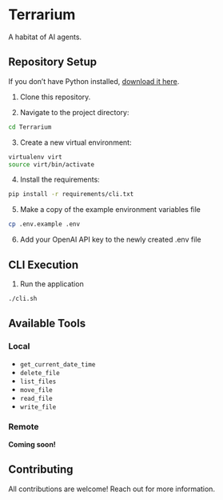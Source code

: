 # Terrarium

A habitat of AI agents.

## Repository Setup

If you don’t have Python installed, [download it here](https://www.python.org/downloads/).

1. Clone this repository.

2. Navigate to the project directory:

```bash
cd Terrarium
```

3. Create a new virtual environment:

```bash
virtualenv virt
source virt/bin/activate
```

4. Install the requirements:

```bash
pip install -r requirements/cli.txt
```

5. Make a copy of the example environment variables file

```bash
cp .env.example .env
```

6. Add your OpenAI API key to the newly created .env file

## CLI Execution

1. Run the application

```bash
./cli.sh
```

## Available Tools

### Local

* `get_current_date_time`
* `delete_file`
* `list_files`
* `move_file`
* `read_file`
* `write_file`

### Remote

**Coming soon!**

## Contributing

All contributions are welcome! Reach out for more information.
